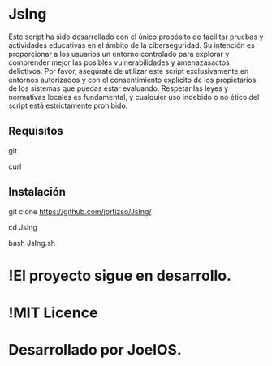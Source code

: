 
# JsIng 

Este script ha sido desarrollado con el único propósito de facilitar pruebas y actividades educativas en el ámbito de la ciberseguridad. Su intención es proporcionar a los usuarios un entorno controlado para explorar y comprender mejor las posibles vulnerabilidades y amenazasactos delictivos. Por favor, asegúrate de utilizar este script exclusivamente en entornos autorizados y con el consentimiento explícito de los propietarios de los sistemas que puedas estar evaluando. Respetar las leyes y normativas locales es fundamental, y cualquier uso indebido o no ético del script está estrictamente prohibido.                     


## Requisitos

git

curl

## Instalación  

git clone https://github.com/jortizso/JsIng/

cd JsIng

bash JsIng.sh



# !El proyecto sigue en desarrollo.

# !MIT Licence

# Desarrollado por JoelOS.
